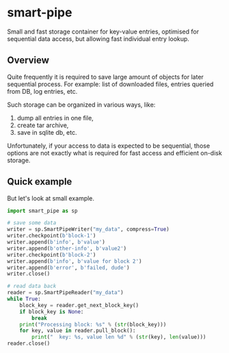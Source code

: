 # smart-pipe
Small and fast storage container for key-value entries, optimised for 
sequential data access, but allowing fast individual entry lookup.

## Overview
Quite frequently it is required to save large amount of objects for later sequential process. 
For example: list of downloaded files, entries queried from DB, log entries, etc.

Such storage can be organized in various ways, like:
1. dump all entries in one file, 
2. create tar archive,
3. save in sqlite db, etc.

Unfortunately, if your access to data is expected to be sequential, those options are not exactly what is required for
fast access and efficient on-disk storage.

## Quick example

But let's look at small example.

```python
import smart_pipe as sp

# save some data
writer = sp.SmartPipeWriter("my_data", compress=True)
writer.checkpoint(b'block-1')
writer.append(b'info', b'value')
writer.append(b'other-info', b'value2')
writer.checkpoint(b'block-2')
writer.append(b'info', b'value for block 2')
writer.append(b'error', b'failed, dude')
writer.close()

# read data back
reader = sp.SmartPipeReader("my_data")
while True:
    block_key = reader.get_next_block_key()
    if block_key is None:
        break
    print("Processing block: %s" % (str(block_key)))
    for key, value in reader.pull_block():
        print("  key: %s, value len %d" % (str(key), len(value)))
reader.close()
```
